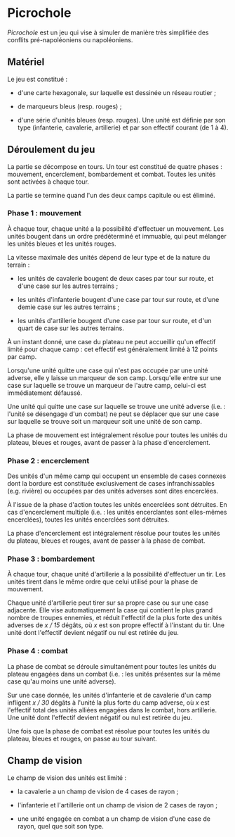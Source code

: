 # Picrochole

*Picrochole* est un jeu qui vise à simuler de manière très simplifiée
des conflits pré-napoléoniens ou napoléoniens.

## Matériel

Le jeu est constitué :

* d'une carte hexagonale, sur laquelle est dessinée un réseau routier ;

* de marqueurs bleus (resp. rouges) ;

* d'une série d'unités bleues (resp. rouges). Une unité est définie
  par son type (infanterie, cavalerie, artillerie) et par son effectif
  courant (de 1 à 4).

## Déroulement du jeu

La partie se décompose en tours. Un tour est constitué de quatre
phases : mouvement, encerclement, bombardement et combat. Toutes les
unités sont activées à chaque tour.

La partie se termine quand l'un des deux camps capitule ou est
éliminé.

### Phase 1 : mouvement

À chaque tour, chaque unité a la possibilité d'effectuer un
mouvement. Les unités bougent dans un ordre prédéterminé et immuable,
qui peut mélanger les unités bleues et les unités rouges.

La vitesse maximale des unités dépend de leur type et de la nature du
terrain :

* les unités de cavalerie bougent de deux cases par tour sur route, et
  d'une case sur les autres terrains ;

* les unités d'infanterie bougent d'une case par tour sur route,
  et d'une demie case sur les autres terrains ;

* les unités d'artillerie bougent d'une case par tour sur route,
  et d'un quart de case sur les autres terrains.

À un instant donné, une case du plateau ne peut accueillir qu'un
effectif limité pour chaque camp : cet effectif est généralement
limité à 12 points par camp.

Lorsqu'une unité quitte une case qui n'est pas occupée par une unité
adverse, elle y laisse un marqueur de son camp. Lorsqu'elle entre sur
une case sur laquelle se trouve un marqueur de l'autre camp, celui-ci
est immédiatement défaussé.

Une unité qui quitte une case sur laquelle se trouve une unité adverse
(i.e. : l'unité se désengage d'un combat) ne peut se déplacer que sur
une case sur laquelle se trouve soit un marqueur soit une unité de son
camp.

La phase de mouvement est intégralement résolue pour toutes les unités
du plateau, bleues et rouges, avant de passer à la phase
d'encerclement.

### Phase 2 : encerclement

Des unités d'un même camp qui occupent un ensemble de cases connexes
dont la bordure est constituée exclusivement de cases infranchissables
(e.g. rivière) ou occupées par des unités adverses sont dites
encerclées.

À l'issue de la phase d'action toutes les unités encerclées sont
détruites. En cas d'encerclement multiple (i.e. : les unités
encerclantes sont elles-mêmes encerclées), toutes les unités
encerclées sont détruites.

La phase d'encerclement est intégralement résolue pour toutes les
unités du plateau, bleues et rouges, avant de passer à la phase de
combat.

### Phase 3 : bombardement

À chaque tour, chaque unité d'artillerie a la possibilité d'effectuer
un tir. Les unités tirent dans le même ordre que celui utilisé pour la
phase de mouvement.

Chaque unité d'artillerie peut tirer sur sa propre case ou sur une
case adjacente. Elle vise automatiquement la case qui contient le plus
grand nombre de troupes ennemies, et réduit l'effectif de la plus
forte des unités adverses de *x / 15* dégâts, où *x* est son propre
effectif à l'instant du tir. Une unité dont l'effectif devient négatif
ou nul est retirée du jeu.

### Phase 4 : combat

La phase de combat se déroule simultanément pour toutes les unités du
plateau engagées dans un combat (i.e. : les unités présentes sur la
même case qu'au moins une unité adverse).

Sur une case donnée, les unités d'infanterie et de cavalerie d'un camp
infligent *x / 30* dégâts à l'unité la plus forte du camp adverse, où
*x* est l'effectif total des unités alliées engagées dans le combat,
hors artillerie. Une unité dont l'effectif devient négatif ou nul est
retirée du jeu.

Une fois que la phase de combat est résolue pour toutes les unités du
plateau, bleues et rouges, on passe au tour suivant.

## Champ de vision

Le champ de vision des unités est limité :

* la cavalerie a un champ de vision de 4 cases de rayon ;

* l'infanterie et l'artillerie ont un champ de vision de 2 cases de
  rayon ;

* une unité engagée en combat a un champ de vision d'une case de
  rayon, quel que soit son type.
